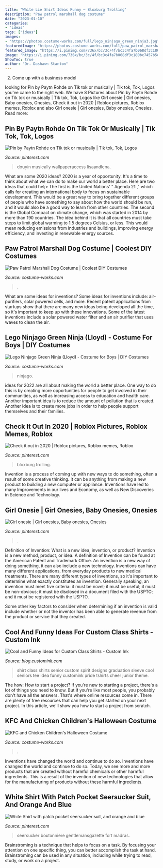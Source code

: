 ```yaml
---
title: "White Lie Shirt Ideas Funny ~ Bloxburg Trolling"
description: "Paw patrol marshall dog costume"
date: "2023-01-10"
categories:
- "ideas"
tags: ["ideas"]
images:
- "https://photos.costume-works.com/full/lego_ninjago_green_ninja3.jpg"
featuredImage: "https://photos.costume-works.com/full/paw_patrol_marshall8.jpg"
featured_image: "https://i.pinimg.com/736x/bc/3c/4f/bc3c4fa7b068df3c180bc7457b5d35ce.jpg"
image: "https://i.pinimg.com/736x/bc/3c/4f/bc3c4fa7b068df3c180bc7457b5d35ce.jpg"
ShowToc: true
author: "Dr. Dashawn Stanton"
---
```



2. Come up with a business model

	

		
looking for Pin by Paytn Rohde on Tik tok or musically | Tik tok, Tok, Logos you've came to the right web. We have 8 Pictures about Pin by Paytn Rohde on Tik tok or musically | Tik tok, Tok, Logos like Girl onesie | Girl onesies, Baby onesies, Onesies, Check it out in 2020 | Roblox pictures, Roblox memes, Roblox and also Girl onesie | Girl onesies, Baby onesies, Onesies. Read more:
		
    
## Pin By Paytn Rohde On Tik Tok Or Musically | Tik Tok, Tok, Logos

<img loading=lazy src="https://i.pinimg.com/736x/dd/84/ba/dd84badf553760702c5aba7a1478d263.jpg" onerror="this.onerror=null;this.src='https://tse2.mm.bing.net/th?id=OIP.OoB_2jRXGEcg-PEQD2MTGgHaNK&amp;pid=15.1';" alt="Pin by Paytn Rohde on Tik tok or musically | Tik tok, Tok, Logos">

_Source: pinterest.com_

>douyin musically wallpaperaccess lisaandlena. 

	

What are some 2020 ideas?
2020 is a year of opportunity. It's a time to think about what we can do to make our world a better place. Here are two ideas that could help: 
The first is the United Nations' " Agenda 21 ," which calls for creating an international body to focus on sustainable development. This would be a great way to bring together different groups of people who have something to say about how the world should be run, and it would also be a good way to learn from other countries. 
The second is the Global Compact on climate change, which was started in 2014 by more than 190 countries. The idea behind it is that all countries must take steps to limit global warming to 1.5 degrees Celsius, or less. This would mean reducing emissions from industries and buildings, improving energy efficiency, and investing in renewable energy sources.

    
## Paw Patrol Marshall Dog Costume | Coolest DIY Costumes

<img loading=lazy src="https://photos.costume-works.com/full/paw_patrol_marshall8.jpg" onerror="this.onerror=null;this.src='https://tse3.mm.bing.net/th?id=OIP.7i0J3K3x0f0-eaQeEtYBBwHaKa&amp;pid=15.1';" alt="Paw Patrol Marshall Dog Costume | Coolest DIY Costumes">

_Source: costume-works.com_

>. 

	

What are some ideas for inventions?
Some ideas for inventions include: air-purifiers, solar powered cells, and more. Recent patent applications from startups show that there are many new ideas being developed all the time, so it's important to keep up with these innovations. Some of the latest inventions include a solar powered water filter and an air purifier that uses waves to clean the air.

    
## Lego Ninjago Green Ninja (Lloyd) - Costume For Boys | DIY Costumes

<img loading=lazy src="https://photos.costume-works.com/full/lego_ninjago_green_ninja3.jpg" onerror="this.onerror=null;this.src='https://tse3.mm.bing.net/th?id=OIP.9bYc_KfYCLCRaD6gg2yyYAHaMo&amp;pid=15.1';" alt="Lego Ninjago Green Ninja (Lloyd) - Costume for Boys | DIY Costumes">

_Source: costume-works.com_

>ninjago. 

	

ideas for 2022 are all about making the world a better place. One way to do this is by creating more opportunities for people to get involved in their communities, as well as increasing access to education and health care. Another important idea is to reduce the amount of pollution that is created. Another idea is to create more jobs in order to help people support themselves and their families.

    
## Check It Out In 2020 | Roblox Pictures, Roblox Memes, Roblox

<img loading=lazy src="https://i.pinimg.com/736x/bc/3c/4f/bc3c4fa7b068df3c180bc7457b5d35ce.jpg" onerror="this.onerror=null;this.src='https://tse4.mm.bing.net/th?id=OIP.YZ9uQbrCo6L6JkEdzJfkWgHaHa&amp;pid=15.1';" alt="Check it out in 2020 | Roblox pictures, Roblox memes, Roblox">

_Source: pinterest.com_

>bloxburg trolling. 

	

Invention is a process of coming up with new ways to do something, often a result of some creative thinking. It can be anything from making a new product to building a new computer or appliance. Inventions have led to many Improvements in our lives and Economy, as well as New Discoveries in Science and Technology.

    
## Girl Onesie | Girl Onesies, Baby Onesies, Onesies

<img loading=lazy src="https://i.pinimg.com/736x/01/4f/06/014f06c79990e17d2e0b0d004b44e7ba.jpg" onerror="this.onerror=null;this.src='https://tse4.mm.bing.net/th?id=OIP.LuCe6J9r_0NK7CKZeX3LmAHaJ3&amp;pid=15.1';" alt="Girl onesie | Girl onesies, Baby onesies, Onesies">

_Source: pinterest.com_

>. 

	

Definition of Invention: What is a new idea, invention, or product?
Invention is a new method, product, or idea. A definition of Invention can be found at the American Patent and Trademark Office. An invention is a new way of doing something, it can also include a new technology. Inventions can have many different applications, from everyday products to new medical treatments. 
There are many different types of inventions, so it's important to determine what exactly constitutes an invention. Generally speaking, an invention must meet five criteria: it must be novel; it must be useful; it must be non-obvious; it must be disclosed in a document filed with the USPTO; and it must be registered with the USPTO. 

Some other key factors to consider when determining if an invention is valid include whether or not the inventor has been able to generate revenue from the product or service that they created.

    
## Cool And Funny Ideas For Custom Class Shirts - Custom Ink

<img loading=lazy src="https://blog.customink.com/wp-content/uploads/2017/03/classof2019-BG-01.jpg" onerror="this.onerror=null;this.src='https://tse4.mm.bing.net/th?id=OIP.MfggW3J5GIYOoj4cwjd6qAAAAA&amp;pid=15.1';" alt="Cool and Funny Ideas for Custom Class Shirts - Custom Ink">

_Source: blog.customink.com_

>shirt class shirts senior custom spirit designs graduation sleeve cool seniors tee idea funny customink pride tshirts cheer junior theme. 

	

The how: How to start a project?
If you're new to starting a project, there's a lot of things you need to know. But if you're like most people, you probably don't have all the answers. That's where online resources come in. There are plenty of free resources that can help you get started on your next project. In this article, we'll show you how to start a project from scratch.

    
## KFC And Chicken Children&#039;s Halloween Costume

<img loading=lazy src="https://photos.costume-works.com/full/kfc_and_chicken.jpg" onerror="this.onerror=null;this.src='https://tse3.mm.bing.net/th?id=OIP.iLJfPBADURVn0W2t_QvypAHaOi&amp;pid=15.1';" alt="KFC and Chicken Children&#039;s Halloween Costume">

_Source: costume-works.com_

>. 

	

Inventions have changed the world and continue to do so.
Inventions have changed the world and continue to do so. Today, we see more and more products that are created without harmful chemicals or other harmful ingredients. This is a result of the invention of new technologies that allow for the manufacturing of products without these harmful ingredients.

    
## White Shirt With Patch Pocket Seersucker Suit, And Orange And Blue

<img loading=lazy src="https://i.pinimg.com/originals/a0/3b/f9/a03bf9f6b7331022b60f6b053f2e207c.jpg" onerror="this.onerror=null;this.src='https://tse2.mm.bing.net/th?id=OIP.qpIbwRQDjG12McWnIjTipwHaJ5&amp;pid=15.1';" alt="White Shirt with patch pocket seersucker suit, and orange and blue">

_Source: pinterest.com_

>seersucker boutonniere gentlemansgazette fort madras. 

	

Brainstroming is a technique that helps to focus on a task. By focusing your attention on one specific thing, you can better accomplish the task at hand. Brainstroming can be used in any situation, including while trying to read, study, or work on a project.

